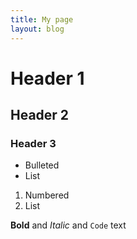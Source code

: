 ```yaml
---
title: My page
layout: blog
---
```

# Header 1
## Header 2
### Header 3

- Bulleted
- List

1. Numbered
2. List

**Bold** and _Italic_ and `Code` text
